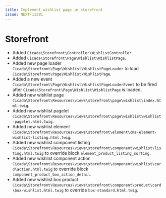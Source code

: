 ```yaml
---
title: Implement wishlist page in storefront
issue: NEXT-11281
---
```

# Storefront
*  Added `Cicada\Storefront\Controller\WishlistController`.
*  Added `Cicada\Storefront\Page\Wishlist\WishlistPage`.
*  Added new page loader `Cicada\Storefront\Page\Wishlist\WishlistPageLoader` to load `Cicada\Storefront\Page\Wishlist\WishlistPage`.
*  Added a new event `Cicada\Storefront\Page\Wishlist\WishlistPageLoaderEvent` to be fired after `Cicada\Storefront\Page\Wishlist\WishlistPage` is loaded.
*  Added new wishlist page `Cicada\Storefront\Resources\views\storefront\page\wishlist\index.html.twig`.
*  Added new wishlist pagelet `Cicada\Storefront\Resources\views\storefront\page\wishlist\wishlist-pagelet.html.twig`.
*  Added new wishlist element `Cicada\Storefront\Resources\views\storefront\element\cms-element-wishlist-listing.html.twig`.
*  Added new wishlist component listing `Cicada\Storefront\Resources\views\storefront\component\wishlist\listing.html.twig` to override block `element_product_listing_sorting`.
*  Added new wishlist component action `Cicada\Storefront\Resources\views\storefront\component\wishlist\card\action.html.twig` to override block `component_product_box_action_detail`.
*  Added new wishlist box product `Cicada\Storefront\Resources\views\storefront\component\product\card\box-wishlist.html.twig` to override `box-standard.html.twig`.
